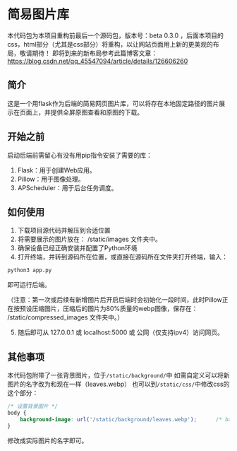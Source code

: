 # 简易图片库

本代码包为本项目重构前最后一个源码包，版本号：beta 0.3.0 ，后面本项目的css，html部分（尤其是css部分）将重构，以让网站页面用上新的更美观的布局，敬请期待！
即将到来的新布局参考此篇博客文章：
https://blog.csdn.net/qq_45547094/article/details/126606260

## 简介

这是一个用flask作为后端的简易网页图片库，可以将存在本地固定路径的图片展示在页面上，并提供全屏原图查看和原图的下载。

## 开始之前

启动后端前需留心有没有用pip指令安装了需要的库：
1. Flask：用于创建Web应用。
2. Pillow：用于图像处理。
3. APScheduler：用于后台任务调度。

## 如何使用

1. 下载项目源代码并解压到合适位置
2. 将需要展示的图片放在：
/static/images  文件夹中。
3. 确保设备已经正确安装并配置了Python环境
4. 打开终端，并转到源码所在位置，或直接在源码所在文件夹打开终端，输入：
```python
python3 app.py
```
即可运行后端。

（注意：第一次或后续有新增图片后开启后端时会初始化一段时间，此时Pillow正在按预设压缩图片，压缩后的图片为80%质量的webp图像，保存在：  
/static/compressed_images 文件夹中。）

5. 随后即可从 127.0.0.1 或 localhost:5000 或 公网（仅支持ipv4）访问网页。

## 其他事项

本代码包附带了一张背景图片，位于`/static/background/`中
如需自定义可以将新图片的名字改为和现在一样（leaves.webp）
也可以到`/static/css/`中修改css的这个部分：

```css
/* 设置背景图片 */
body {
    background-image: url('/static/background/leaves.webp');      /* background/后的文件名 */
}
```

修改成实际图片的名字即可。
